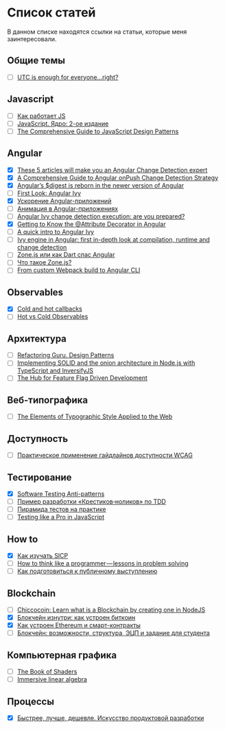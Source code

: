 # Список статей

В данном списке находятся ссылки на статьи, которые меня заинтересовали.

## Общие темы
- [ ] [UTC is enough for everyone...right?](https://zachholman.com/talk/utc-is-enough-for-everyone-right)

## Javascript
- [ ] [Как работает JS](https://habr.com/company/ruvds/blog/337042/)
- [ ] [JavaScript. Ядро: 2-ое издание](http://dmitrysoshnikov.com/ecmascript/javascript-the-core-2nd-edition-rus/)
- [ ] [The Comprehensive Guide to JavaScript Design Patterns](https://www.toptal.com/javascript/comprehensive-guide-javascript-design-patterns)

## Angular
- [x] [These 5 articles will make you an Angular Change Detection expert](https://blog.angularindepth.com/angulars-digest-is-reborn-in-the-newer-version-of-angular-718a961ebd3e)
- [x] [A Comprehensive Guide to Angular onPush Change Detection Strategy](https://netbasal.com/a-comprehensive-guide-to-angular-onpush-change-detection-strategy-5bac493074a4)
- [x] [Angular’s $digest is reborn in the newer version of Angular](https://blog.angularindepth.com/angulars-digest-is-reborn-in-the-newer-version-of-angular-718a961ebd3e)
- [ ] [First Look: Angular Ivy](https://www.telerik.com/blogs/first-look-angular-ivy)
- [x] [Ускорение Angular-приложений](https://habr.com/company/jugru/blog/354552/)
- [ ] [Анимация в Angular-приложениях](https://habr.com/company/infowatch/blog/353150/)
- [ ] [Angular Ivy change detection execution: are you prepared?](https://blog.angularindepth.com/angular-ivy-change-detection-execution-are-you-prepared-ab68d4231f2c)
- [x] [Getting to Know the @Attribute Decorator in Angular](https://netbasal.com/getting-to-know-the-attribute-decorator-in-angular-4f7c9fb61243)
- [ ] [A quick intro to Angular Ivy](https://herringtondarkholme.github.io/2018/02/19/angular-ivy/)
- [ ] [Ivy engine in Angular: first in-depth look at compilation, runtime and change detection](https://blog.angularindepth.com/ivy-engine-in-angular-first-in-depth-look-at-compilation-runtime-and-change-detection-876751edd9fd)
- [ ] [Zone.js или как Dart спас Angular](https://habr.com/company/wrike/blog/310422/)
- [ ] [Что такое Zone.js?](http://freaksidea.com/javascript/show-131-chto-takoe-zonejs)
- [ ] [From custom Webpack build to Angular CLI](https://medium.com/bratislava-angular/from-custom-webpack-build-to-angular-cli-9d87c3da6925)

## Observables
- [x] [Cold and hot callbacks](https://staltz.com/cold-and-hot-callbacks.html)
- [ ] [Hot vs Cold Observables](https://medium.com/@benlesh/hot-vs-cold-observables-f8094ed53339)

## Архитектура
- [ ] [Refactoring Guru. Design Patterns](https://refactoring.guru/design-patterns/)
- [ ] [Implementing SOLID and the onion architecture in Node.js with TypeScript and InversifyJS](https://dev.to/remojansen/implementing-the-onion-architecture-in-nodejs-with-typescript-and-inversifyjs-10ad)
- [ ] [The Hub for Feature Flag Driven Development](http://featureflags.io/)

## Веб-типографика
- [ ] [The Elements of Typographic Style Applied to the Web](http://webtypography.net/toc/)

## Доступность
- [ ] [Практическое применение гайдлайнов доступности WCAG](https://seesparkbox.com/foundry/getting_comfortable_with_wcag)
 
## Тестирование
- [x] [Software Testing Anti-patterns](http://blog.codepipes.com/testing/software-testing-antipatterns.html#anti-pattern-4---testing-the-wrong-functionality) 
- [ ] [Пример разработки «Крестиков‑ноликов» по TDD](https://bespoyasov.ru/ttt-tdd/)
- [ ] [Пирамида тестов на практике](https://habr.com/post/358950/)
- [ ] [Testing like a Pro in JavaScript](https://vueschool.io/articles/series/testing-like-a-pro-in-javascript/)

## How to
- [x] [Как изучать SICP](https://guides.hexlet.io/how-to-learn-sicp/)
- [ ] [How to think like a programmer — lessons in problem solving](https://dev.to/richardreeze/how-to-think-like-a-programmerlessons-in-problem-solving-5096)
- [ ] [Как подготовиться к публичному выступлению](https://speaking.io/)

## Blockchain
- [ ] [Chiccocoin: Learn what is a Blockchain by creating one in NodeJS](https://developers.caffeina.com/chiccocoin-learn-what-is-a-blockchain-by-creating-one-in-nodejs-12929a89208b)
- [x] [Блокчейн изнутри: как устроен биткоин](http://vas3k.ru/blog/blockchain/)
- [x] [Как устроен Ethereum и смарт-контракты](http://vas3k.ru/blog/ethereum/)
- [ ] [Блокчейн: возможности, структура, ЭЦП и задание для студента](https://habr.com/post/348014/)

## Компьютерная графика
- [ ] [The Book of Shaders](https://thebookofshaders.com/?lan=ru)
- [ ] [Immersive linear algebra](http://immersivemath.com/ila/index.html)

## Процессы
- [x] [Быстрее, лучше, дешевле. Искусство продуктовой разработки](https://medium.com/@vlad_poe/%D0%B1%D1%8B%D1%81%D1%82%D1%80%D0%B5%D0%B5-%D0%BB%D1%83%D1%87%D1%88%D0%B5-%D0%B4%D0%B5%D1%88%D0%B5%D0%B2%D0%BB%D0%B5-%D0%B8%D1%81%D0%BA%D1%83%D1%81%D1%81%D1%82%D0%B2%D0%BE-%D0%BF%D1%80%D0%BE%D0%B4%D1%83%D0%BA%D1%82%D0%BE%D0%B2%D0%BE%D0%B9-%D1%80%D0%B0%D0%B7%D1%80%D0%B0%D0%B1%D0%BE%D1%82%D0%BA%D0%B8-947e2afda06a)
